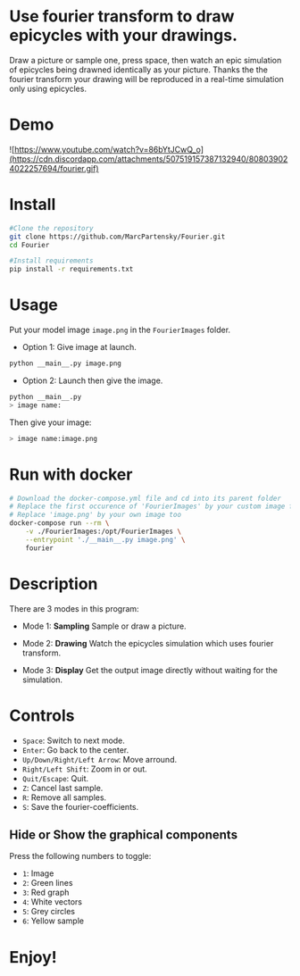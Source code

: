 # Use fourier transform to draw epicycles with your drawings.

Draw a picture or sample one, press space, then watch an epic simulation of epicycles being drawned identically as your picture. Thanks the the fourier transform your drawing will be reproduced in a real-time simulation only using epicycles.

# Demo

![https://www.youtube.com/watch?v=86bYtJCwQ_o](https://cdn.discordapp.com/attachments/507519157387132940/808039024022257694/fourier.gif)
# Install

```sh
#Clone the repository
git clone https://github.com/MarcPartensky/Fourier.git
cd Fourier

#Install requirements
pip install -r requirements.txt
```

# Usage

Put your model image `image.png` in the `FourierImages` folder.

* Option 1: Give image at launch.

```sh
python __main__.py image.png
```

* Option 2: Launch then give the image.

```sh
python __main__.py
> image name:
```

Then give your image:

```sh
> image name:image.png
```

# Run with docker
```sh
# Download the docker-compose.yml file and cd into its parent folder
# Replace the first occurence of 'FourierImages' by your custom image folder
# Replace 'image.png' by your own image too
docker-compose run --rm \
    -v ./FourierImages:/opt/FourierImages \
    --entrypoint './__main__.py image.png' \
    fourier
```

# Description

There are 3 modes in this program:

* Mode 1: **Sampling**
Sample or draw a picture.

* Mode 2: **Drawing**
Watch the epicycles simulation which uses fourier transform.

* Mode 3: **Display**
Get the output image directly without waiting for the simulation.

# Controls

* `Space`: Switch to next mode.
* `Enter`: Go back to the center.
* `Up/Down/Right/Left Arrow`: Move arround.
* `Right/Left Shift`: Zoom in or out.
* `Quit/Escape`: Quit.
* `Z`: Cancel last sample.
* `R`: Remove all samples.
* `S`: Save the fourier-coefficients.

## Hide or Show the graphical components
Press the following numbers to toggle:
* `1`: Image
* `2`: Green lines
* `3`: Red graph
* `4`: White vectors
* `5`: Grey circles
* `6`: Yellow sample

# Enjoy!
